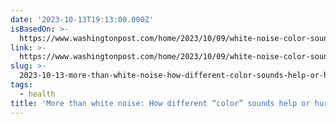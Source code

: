 ```yaml
---
date: '2023-10-13T19:13:00.000Z'
isBasedOn: >-
  https://www.washingtonpost.com/home/2023/10/09/white-noise-color-sounds-brown-pink/
link: >-
  https://www.washingtonpost.com/home/2023/10/09/white-noise-color-sounds-brown-pink/
slug: >-
  2023-10-13-more-than-white-noise-how-different-color-sounds-help-or-hurt-the-wash
tags:
  - health
title: 'More than white noise: How different “color” sounds help or hurt - The Wash'
---
```


